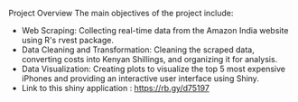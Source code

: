 Project Overview
The main objectives of the project include:

- Web Scraping: Collecting real-time data from the Amazon India website using R's rvest package.
- Data Cleaning and Transformation: Cleaning the scraped data, converting costs into Kenyan Shillings, and organizing it for analysis.
- Data Visualization: Creating plots to visualize the top 5 most expensive iPhones and providing an interactive user interface using Shiny.
- Link to this shiny application : https://rb.gy/d75197

